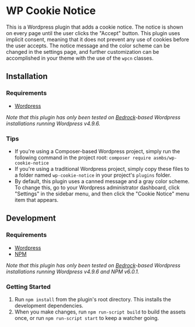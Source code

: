 # WP Cookie Notice

This is a Wordpress plugin that adds a cookie notice. The notice is shown on every page until the user clicks the "Accept" button. This plugin uses implicit consent, meaning that it does not prevent any use of cookies before the user accepts. The notice message and the color scheme can be changed in the settings page, and further customization can be accomplished in your theme with the use of the `wpcn` classes.



## Installation

### Requirements

- [Wordpress](https://wordpress.org/)

*Note that this plugin has only been tested on [Bedrock](https://roots.io/bedrock/)-based Wordpress installations running Wordpress v4.9.6.*

### Tips

- If you're using a Composer-based Wordpress project, simply run the following command in the project root: `composer require asmbs/wp-cookie-notice`
- If you're using a traditional Wordpress project, simply copy these files to a folder named `wp-cookie-notice` in your project's `plugins` folder.
- By default, this plugin uses a canned message and a gray color scheme. To change this, go to your Wordpress administrator dashboard, click "Settings" in the sidebar menu, and then click the "Cookie Notice" menu item that appears.



## Development

### Requirements

- [Wordpress](https://wordpress.org/)
- [NPM](https://www.npmjs.com/)

*Note that this plugin has only been tested on [Bedrock](https://roots.io/bedrock/)-based Wordpress installations running Wordpress v4.9.6 and NPM v6.0.1.*

### Getting Started

1. Run `npm install` from the plugin's root directory. This installs the development dependencies.
2. When you make changes, run `npm run-script build` to build the assets once, or run `npm run-script start` to keep a watcher going.